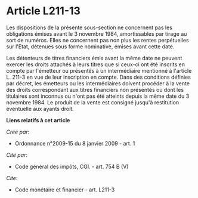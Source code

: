 # Article L211-13

Les dispositions de la présente sous-section ne concernent pas les obligations émises avant le 3 novembre 1984, amortissables
par tirage au sort de numéros. Elles ne concernent pas non plus les rentes perpétuelles sur l'Etat, détenues sous forme
nominative, émises avant cette date.

Les détenteurs de titres financiers émis avant la même date ne peuvent exercer les droits attachés à leurs titres que si
ceux-ci ont été inscrits en compte par l'émetteur ou présentés à un intermédiaire mentionné à l'article L. 211-3 en vue de
leur inscription en compte. Dans des conditions définies par décret, les émetteurs ou les intermédiaires doivent procéder à
la vente des droits correspondant aux titres financiers non présentés ou dont les titulaires sont inconnus ou n'ont pas été
atteints depuis la même date du 3 novembre 1984. Le produit de la vente est consigné jusqu'à restitution éventuelle aux
ayants droit.

**Liens relatifs à cet article**

_Créé par_:

  - Ordonnance n°2009-15 du 8 janvier 2009 - art. 1

_Cité par_:

  - Code général des impôts, CGI. - art. 754 B (V)

_Cite_:

  - Code monétaire et financier - art. L211-3
